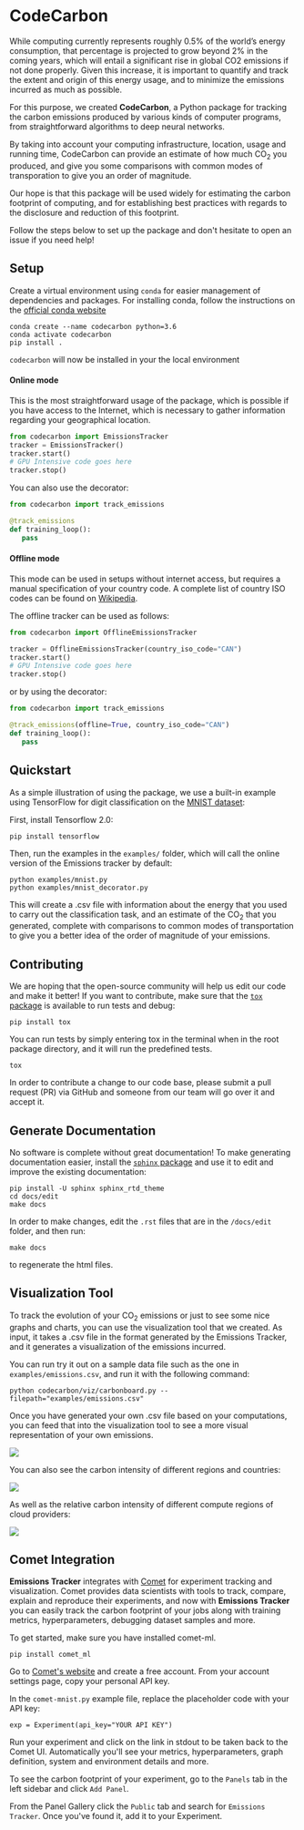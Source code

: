 # CodeCarbon
While computing currently represents roughly 0.5% of the world’s energy consumption, that percentage is projected to grow beyond 2% in the coming years, which will entail a significant rise in global CO2 emissions if not done properly. Given this increase, it is important to quantify and track the extent and origin of this energy usage, and to minimize the emissions incurred as much as possible.

For this purpose, we created **CodeCarbon**, a Python package for tracking the carbon emissions produced by various kinds of computer programs, from straightforward algorithms to deep neural networks.

By taking into account your computing infrastructure, location, usage and running time, CodeCarbon can provide an estimate of how much CO<sub>2</sub> you produced, and give you some comparisons with common modes of transporation to give you an order of magnitude.

Our hope is that this package will be used widely for estimating the carbon footprint of computing, and for establishing best practices with regards to the disclosure and reduction of this footprint.

Follow the steps below to set up the package and don't hesitate to open an issue if you need help!


## Setup
Create a virtual environment using `conda` for easier management of dependencies and packages.
For installing conda, follow the instructions on the [official conda website](https://docs.conda.io/projects/conda/en/latest/user-guide/install/)

```
conda create --name codecarbon python=3.6
conda activate codecarbon
pip install .
```

`codecarbon` will now be installed in your the local environment

#### Online mode
This is the most straightforward usage of the package, which is possible if you have access to the Internet, which is necessary to gather information regarding your geographical location.

```python
from codecarbon import EmissionsTracker
tracker = EmissionsTracker()
tracker.start()
# GPU Intensive code goes here
tracker.stop()
```
You can also use the decorator:

```python
from codecarbon import track_emissions

@track_emissions
def training_loop():
   pass
```
#### Offline mode
This mode can be used in setups without internet access, but requires a manual specification of your country code.
A complete list of country ISO codes can be found on [Wikipedia](https://en.wikipedia.org/wiki/List_of_ISO_3166_country_codes).

The offline tracker can be used as follows:
```python
from codecarbon import OfflineEmissionsTracker

tracker = OfflineEmissionsTracker(country_iso_code="CAN")
tracker.start()
# GPU Intensive code goes here
tracker.stop()
```

or by using the decorator:

```python
from codecarbon import track_emissions

@track_emissions(offline=True, country_iso_code="CAN")
def training_loop():
   pass
```

## Quickstart

As a simple illustration of using the package, we use a built-in example using TensorFlow for digit classification on the [MNIST dataset](http://yann.lecun.com/exdb/mnist/):

First, install Tensorflow  2.0:

```
pip install tensorflow
```

Then, run the examples in the `examples/` folder, which will call the online version of the Emissions tracker by default:

```
python examples/mnist.py
python examples/mnist_decorator.py
```
This will create a .csv file with information about the energy that you used to carry out the classification task, and an estimate of the CO<sub>2</sub> that you generated, complete with comparisons to common modes of transportation to give you a better idea of the order of magnitude of your emissions.

## Contributing
We are hoping that the open-source community will help us edit our code and make it better!
If you want to contribute, make sure that the [`tox` package](https://tox.readthedocs.io/en/latest/example/package.html) is available to run tests and debug:

```
pip install tox
```

You can run tests by simply entering tox in the terminal when in the root package directory, and it will run the predefined tests.

```
tox
```
In order to contribute a change to our code base, please submit a pull request (PR) via GitHub and someone from our team will go over it and accept it.

## Generate Documentation
No software is complete without great documentation!
To make generating documentation easier, install the [`sphinx` package](https://www.sphinx-doc.org/en/master/usage/installation.html#installation-from-pypi) and use it to edit and improve the existing documentation:
```
pip install -U sphinx sphinx_rtd_theme
cd docs/edit
make docs
```
In order to make changes, edit the `.rst` files that are in the `/docs/edit` folder, and then run:
```
make docs
```
to regenerate the html files.

## Visualization Tool
To track the evolution of your CO<sub>2</sub> emissions or just to see some nice graphs and charts, you can use the visualization tool that we created.
As input, it takes a .csv file in the format generated by the Emissions Tracker, and it generates a visualization of the emissions incurred.

You can run try it out on a sample data file such as the one in `examples/emissions.csv`, and run it with the following command:
```
python codecarbon/viz/carbonboard.py --filepath="examples/emissions.csv"
```

Once you have generated your own .csv file based on your computations, you can feed that into the visualization tool to see a more visual representation of your own emissions.

![](https://github.com/mlco2/code-carbon/blob/master/docs/edit/images/summary.png)

You can also see the carbon intensity of different regions and countries:

![](https://github.com/mlco2/code-carbon/blob/master/docs/edit/images/global_equivalents.png)

As well as the relative carbon intensity of different compute regions of cloud providers:

![](https://github.com/mlco2/code-carbon/blob/master/docs/edit/images/cloud_emissions.png)

## Comet Integration

**Emissions Tracker** integrates with [Comet](https://www.comet.ml/site) for experiment tracking and visualization. Comet provides data scientists with tools to track, compare, explain and reproduce their experiments, and now with **Emissions Tracker** you can easily track the carbon footprint of your jobs along with training metrics, hyperparameters, debugging dataset samples and more.

To get started, make sure you have installed comet-ml.

```
pip install comet_ml

```

Go to [Comet's website](https://www.comet.ml/signup) and create a free account. From your account settings page, copy your personal API key.

In the `comet-mnist.py` example file, replace the placeholder code with your API key:

```
exp = Experiment(api_key="YOUR API KEY")
```

Run your experiment and click on the link in stdout to be taken back to the Comet UI. Automatically you'll see your metrics, hyperparameters, graph definition, system and environment details and more.

To see the carbon footprint of your experiment, go to the `Panels` tab in the left sidebar and click `Add Panel`.

From the Panel Gallery click the `Public` tab and search for `Emissions Tracker`. Once you've found it, add it to your Experiment.
